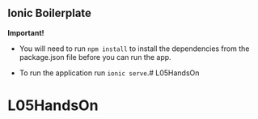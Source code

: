 ## Ionic Boilerplate

**Important!**
- You will need to run `npm install` to install the dependencies from the package.json file before you can run the app.

- To run the application run `ionic serve`.# L05HandsOn
# L05HandsOn
